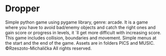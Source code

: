 # Dropper
Simple python game using pygame library, genre: arcade. It is a game where you have to avoid bad/enemy objects and catch the right ones and gain score or progress in levels, it ´ll get more difficult with increasing score. This game includes collision, boundaries and movement. Simple menus at the start and the end of the game. Assets are in folders PICS and MUSIC. 
©Rzeszoto-Michalička
All rights reserved.
